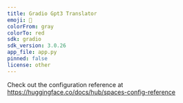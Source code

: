 ```yaml
---
title: Gradio Gpt3 Translator
emoji: 💩
colorFrom: gray
colorTo: red
sdk: gradio
sdk_version: 3.0.26
app_file: app.py
pinned: false
license: other
---
```


Check out the configuration reference at https://huggingface.co/docs/hub/spaces-config-reference
